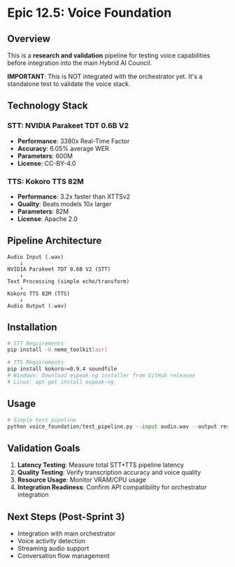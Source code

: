 # Epic 12.5: Voice Foundation

## Overview

This is a **research and validation** pipeline for testing voice capabilities before integration into the main Hybrid AI Council. 

**IMPORTANT**: This is NOT integrated with the orchestrator yet. It's a standalone test to validate the voice stack.

## Technology Stack

### STT: NVIDIA Parakeet TDT 0.6B V2
- **Performance**: 3380x Real-Time Factor
- **Accuracy**: 6.05% average WER
- **Parameters**: 600M
- **License**: CC-BY-4.0

### TTS: Kokoro TTS 82M
- **Performance**: 3.2x faster than XTTSv2
- **Quality**: Beats models 10x larger
- **Parameters**: 82M
- **License**: Apache 2.0

## Pipeline Architecture

```
Audio Input (.wav) 
    ↓
NVIDIA Parakeet TDT 0.6B V2 (STT)
    ↓
Text Processing (simple echo/transform)
    ↓  
Kokoro TTS 82M (TTS)
    ↓
Audio Output (.wav)
```

## Installation

```bash
# STT Requirements
pip install -U nemo_toolkit[asr]

# TTS Requirements  
pip install kokoro>=0.9.4 soundfile
# Windows: Download espeak-ng installer from GitHub releases
# Linux: apt-get install espeak-ng
```

## Usage

```python
# Simple test pipeline
python voice_foundation/test_pipeline.py --input audio.wav --output response.wav
```

## Validation Goals

1. **Latency Testing**: Measure total STT+TTS pipeline latency
2. **Quality Testing**: Verify transcription accuracy and voice quality
3. **Resource Usage**: Monitor VRAM/CPU usage
4. **Integration Readiness**: Confirm API compatibility for orchestrator integration

## Next Steps (Post-Sprint 3)

- Integration with main orchestrator
- Voice activity detection
- Streaming audio support
- Conversation flow management